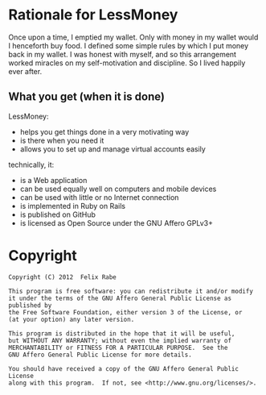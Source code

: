 Rationale for LessMoney
=======================

Once upon a time, I emptied my wallet. Only with money in my wallet would I
henceforth buy food. I defined some simple rules by which I put money back in
my wallet. I was honest with myself, and so this arrangement worked miracles
on my self-motivation and discipline. So I lived happily ever after.

What you get (when it is done)
------------------------------

LessMoney:
- helps you get things done in a very motivating way
- is there when you need it
- allows you to set up and manage virtual accounts easily

technically, it:
- is a Web application
- can be used equally well on computers and mobile devices
- can be used with little or no Internet connection
- is implemented in Ruby on Rails
- is published on GitHub
- is licensed as Open Source under the GNU Affero GPLv3+

Copyright
=========

    Copyright (C) 2012  Felix Rabe

    This program is free software: you can redistribute it and/or modify
    it under the terms of the GNU Affero General Public License as published by
    the Free Software Foundation, either version 3 of the License, or
    (at your option) any later version.

    This program is distributed in the hope that it will be useful,
    but WITHOUT ANY WARRANTY; without even the implied warranty of
    MERCHANTABILITY or FITNESS FOR A PARTICULAR PURPOSE.  See the
    GNU Affero General Public License for more details.

    You should have received a copy of the GNU Affero General Public License
    along with this program.  If not, see <http://www.gnu.org/licenses/>.